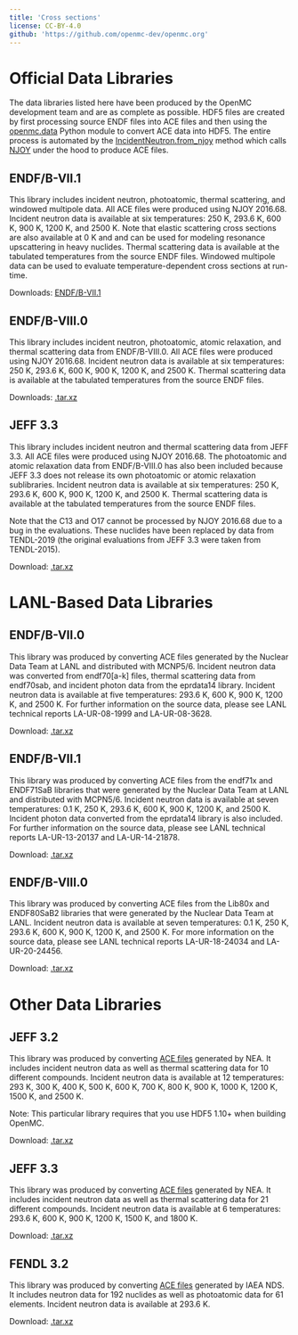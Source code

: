```yaml
---
title: 'Cross sections'
license: CC-BY-4.0
github: 'https://github.com/openmc-dev/openmc.org'
---
```


# Official Data Libraries

The data libraries listed here have been produced by the OpenMC development team and are as complete as possible. HDF5 files are created by first processing source ENDF files into ACE files and then using the [openmc.data](https://docs.openmc.org/en/stable/pythonapi/data.html) Python module to convert ACE data into HDF5. The entire process is automated by the [IncidentNeutron.from_njoy](https://docs.openmc.org/en/stable/pythonapi/generated/openmc.data.IncidentNeutron.html#openmc.data.IncidentNeutron.from_njoy) method which calls [NJOY](http://www.njoy21.io/) under the hood to produce ACE files.

## ENDF/B-VII.1

This library includes incident neutron, photoatomic, thermal scattering, and windowed multipole data. All ACE files were produced using NJOY 2016.68. Incident neutron data is available at six temperatures: 250 K, 293.6 K, 600 K, 900 K, 1200 K, and 2500 K. Note that elastic scattering cross sections are also available at 0 K and and can be used for modeling resonance upscattering in heavy nuclides. Thermal scattering data is available at the tabulated temperatures from the source ENDF files. Windowed multipole data can be used to evaluate temperature-dependent cross sections at run-time.

Downloads: [ENDF/B-VII.1](https://anl.box.com/shared/static/9igk353zpy8fn9ttvtrqgzvw1vtejoz6.xz)

## ENDF/B-VIII.0

This library includes incident neutron, photoatomic, atomic relaxation, and thermal scattering data from ENDF/B-VIII.0. All ACE files were produced using NJOY 2016.68. Incident neutron data is available at six temperatures: 250 K, 293.6 K, 600 K, 900 K, 1200 K, and 2500 K. Thermal scattering data is available at the tabulated temperatures from the source ENDF files.

Downloads: [.tar.xz](https://anl.box.com/shared/static/uhbxlrx7hvxqw27psymfbhi7bx7s6u6a.xz)

## JEFF 3.3

This library includes incident neutron and thermal scattering data from JEFF 3.3. All ACE files were produced using NJOY 2016.68. The photoatomic and atomic relaxation data from ENDF/B-VIII.0 has also been included because JEFF 3.3 does not release its own photoatomic or atomic relaxation sublibraries. Incident neutron data is available at six temperatures: 250 K, 293.6 K, 600 K, 900 K, 1200 K, and 2500 K. Thermal scattering data is available at the tabulated temperatures from the source ENDF files.

Note that the C13 and O17 cannot be processed by NJOY 2016.68 due to a bug in the evaluations. These nuclides have been replaced by data from TENDL-2019 (the original evaluations from JEFF 3.3 were taken from TENDL-2015).

Download: [.tar.xz](https://anl.box.com/shared/static/4jwkvrr9pxlruuihcrgti75zde6g7bum.xz)

# LANL-Based Data Libraries

## ENDF/B-VII.0

This library was produced by converting ACE files generated by the Nuclear Data Team at LANL and distributed with MCNP5/6. Incident neutron data was converted from endf70[a-k] files, thermal scattering data from endf70sab, and incident photon data from the eprdata14 library. Incident neutron data is available at five temperatures: 293.6 K, 600 K, 900 K, 1200 K, and 2500 K. For further information on the source data, please see LANL technical reports LA-UR-08-1999 and LA-UR-08-3628.

Download: [.tar.xz](https://anl.box.com/shared/static/t25g7g6v0emygu50lr2ych1cf6o7454b.xz)

## ENDF/B-VII.1

This library was produced by converting ACE files from the endf71x and ENDF71SaB libraries that were generated by the Nuclear Data Team at LANL and distributed with MCPN5/6. Incident neutron data is available at seven temperatures: 0.1 K, 250 K, 293.6 K, 600 K, 900 K, 1200 K, and 2500 K. Incident photon data converted from the eprdata14 library is also included. For further information on the source data, please see LANL technical reports LA-UR-13-20137 and LA-UR-14-21878.

Download: [.tar.xz](https://anl.box.com/shared/static/d359skd2w6wrm86om2997a1bxgigc8pu.xz)

## ENDF/B-VIII.0

This library was produced by converting ACE files from the Lib80x and ENDF80SaB2 libraries that were generated by the Nuclear Data Team at LANL. Incident neutron data is available at seven temperatures: 0.1 K, 250 K, 293.6 K, 600 K, 900 K, 1200 K, and 2500 K. For more information on the source data, please see LANL technical reports LA-UR-18-24034 and LA-UR-20-24456.

Download: [.tar.xz](https://anl.box.com/shared/static/nd7p4jherolkx4b1rfaw5uqp58nxtstr.xz)

# Other Data Libraries

## JEFF 3.2

This library was produced by converting [ACE files](https://www.oecd-nea.org/dbforms/data/eva/evatapes/jeff_32/) generated by NEA. It includes incident neutron data as well as thermal scattering data for 10 different compounds. Incident neutron data is available at 12 temperatures: 293 K, 300 K, 400 K, 500 K, 600 K, 700 K, 800 K, 900 K, 1000 K, 1200 K, 1500 K, and 2500 K.

Note: This particular library requires that you use HDF5 1.10+ when building OpenMC.

Download: [.tar.xz](https://anl.box.com/shared/static/pb94oxriiipezysu7w4r2qdoufc2epxv.xz)

## JEFF 3.3

This library was produced by converting [ACE files](http://www.oecd-nea.org/dbdata/jeff/jeff33/) generated by NEA. It includes incident neutron data as well as thermal scattering data for 21 different compounds. Incident neutron data is available at 6 temperatures: 293.6 K, 600 K, 900 K, 1200 K, 1500 K, and 1800 K.

Download: [.tar.xz](https://anl.box.com/shared/static/ddetxzp0gv1buk1ev67b8ynik7f268hw.xz)

## FENDL 3.2

This library was produced by converting [ACE files](https://www-nds.iaea.org/fendl_library/websites/fendl32/) generated by IAEA NDS. It includes neutron data for 192 nuclides as well as photoatomic data for 61 elements. Incident neutron data is available at 293.6 K.

Download: [.tar.xz](https://anl.box.com/shared/static/3cb7jetw7tmxaw6nvn77x6c578jnm2ey.xz)
